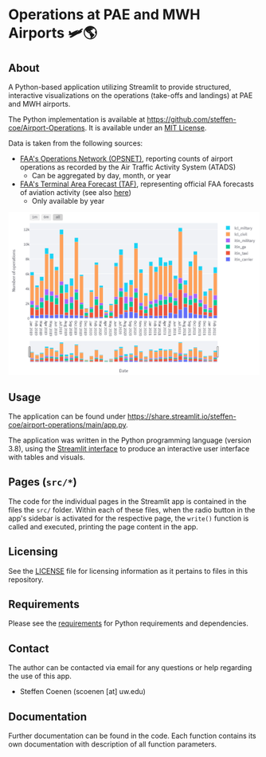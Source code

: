 # Operations at PAE and MWH Airports 🛩️🌎

## About

A Python-based application utilizing Streamlit to provide structured, interactive visualizations on the operations (take-offs and landings) at PAE and MWH airports.

The Python implementation is available at <https://github.com/steffen-coe/Airport-Operations>. It is available under an [MIT License](LICENSE).

Data is taken from the following sources:
+ [FAA's Operations Network (OPSNET)](https://aspm.faa.gov/opsnet/sys/Airport.asp), reporting counts of airport operations as recorded by the Air Traffic Activity System (ATADS)
  * Can be aggregated by day, month, or year
+ [FAA's Terminal Area Forecast (TAF)](https://taf.faa.gov/), representing official FAA forecasts of aviation activity (see also [here](https://www.faa.gov/data_research/aviation/taf))
  * Only available by year

![Screenshot of a visualization in the app.](img/screenshot.png)


## Usage

The application can be found under <https://share.streamlit.io/steffen-coe/airport-operations/main/app.py>.

The application was written in the Python programming language (version 3.8), using the [Streamlit interface](https://streamlit.io/) to produce an interactive user interface with tables and visuals.


## Pages (`src/*`)

The code for the individual pages in the Streamlit app is contained in the files the `src/` folder. Within each of these files, when the radio button in the app's sidebar is activated for the respective page, the `write()` function is called and executed, printing the page content in the app.


## Licensing

See the [LICENSE](LICENSE) file for licensing information as it pertains to files in this repository.


## Requirements

Please see the [requirements](requirements.txt) for Python requirements and dependencies.


## Contact

The author can be contacted via email for any questions or help regarding the use of this app.

+ Steffen Coenen (scoenen [at] uw.edu)


## Documentation

Further documentation can be found in the code. Each function contains its own documentation with description of all function parameters.
